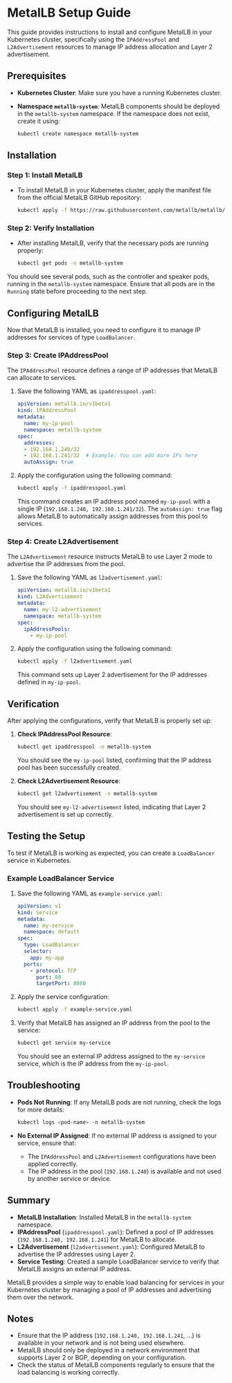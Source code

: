 # MetalLB Setup Guide

This guide provides instructions to install and configure MetalLB in your Kubernetes cluster, specifically using the `IPAddressPool` and `L2Advertisement` resources to manage IP address allocation and Layer 2 advertisement.


## Prerequisites

- **Kubernetes Cluster**: Make sure you have a running Kubernetes cluster.
- **Namespace `metallb-system`**: MetalLB components should be deployed in the `metallb-system` namespace. If the namespace does not exist, create it using:

    ```bash
    kubectl create namespace metallb-system
    ```


## Installation

### Step 1: Install MetalLB

- To install MetalLB in your Kubernetes cluster, apply the manifest file from the official MetalLB GitHub repository:

    ```bash
    kubectl apply -f https://raw.githubusercontent.com/metallb/metallb/v0.13.10/config/manifests/metallb-native.yaml
    ```

### Step 2: Verify Installation

- After installing MetalLB, verify that the necessary pods are running properly:

    ```bash
    kubectl get pods -n metallb-system
    ```
    

You should see several pods, such as the controller and speaker pods, running in the `metallb-system` namespace. Ensure that all pods are in the `Running` state before proceeding to the next step.

## Configuring MetalLB

Now that MetalLB is installed, you need to configure it to manage IP addresses for services of type `LoadBalancer`.

### Step 3: Create IPAddressPool

The `IPAddressPool` resource defines a range of IP addresses that MetalLB can allocate to services.

1. Save the following YAML as `ipaddresspool.yaml`:

    ```yaml
    apiVersion: metallb.io/v1beta1
    kind: IPAddressPool
    metadata:
      name: my-ip-pool
      namespace: metallb-system
    spec:
      addresses:
      - 192.168.1.240/32
      - 192.168.1.241/32  # Example: You can add more IPs here
      autoAssign: true
    ```

2. Apply the configuration using the following command:

    ```bash
    kubectl apply -f ipaddresspool.yaml
    ```

   This command creates an IP address pool named `my-ip-pool` with a single IP (`192.168.1.240, 192.168.1.241/32`). The `autoAssign: true` flag allows MetalLB to automatically assign addresses from this pool to services.

### Step 4: Create L2Advertisement

The `L2Advertisement` resource instructs MetalLB to use Layer 2 mode to advertise the IP addresses from the pool.

1. Save the following YAML as `l2advertisement.yaml`:

    ```yaml
    apiVersion: metallb.io/v1beta1
    kind: L2Advertisement
    metadata:
      name: my-l2-advertisement
      namespace: metallb-system
    spec:
      ipAddressPools:
        - my-ip-pool
    ```

2. Apply the configuration using the following command:

    ```bash
    kubectl apply -f l2advertisement.yaml
    ```

   This command sets up Layer 2 advertisement for the IP addresses defined in `my-ip-pool`.

## Verification

After applying the configurations, verify that MetalLB is properly set up:

1. **Check IPAddressPool Resource**:

    ```bash
    kubectl get ipaddresspool -n metallb-system
    ```

   You should see the `my-ip-pool` listed, confirming that the IP address pool has been successfully created.

2. **Check L2Advertisement Resource**:

    ```bash
    kubectl get l2advertisement -n metallb-system
    ```

   You should see `my-l2-advertisement` listed, indicating that Layer 2 advertisement is set up correctly.

## Testing the Setup

To test if MetalLB is working as expected, you can create a `LoadBalancer` service in Kubernetes.

### Example LoadBalancer Service

1. Save the following YAML as `example-service.yaml`:

    ```yaml
    apiVersion: v1
    kind: Service
    metadata:
      name: my-service
      namespace: default
    spec:
      type: LoadBalancer
      selector:
        app: my-app
      ports:
        - protocol: TCP
          port: 80
          targetPort: 8080
    ```

2. Apply the service configuration:

    ```bash
    kubectl apply -f example-service.yaml
    ```

3. Verify that MetalLB has assigned an IP address from the pool to the service:

    ```bash
    kubectl get service my-service
    ```

   You should see an external IP address assigned to the `my-service` service, which is the IP address from the `my-ip-pool`.

## Troubleshooting

- **Pods Not Running**: If any MetalLB pods are not running, check the logs for more details:

    ```bash
    kubectl logs <pod-name> -n metallb-system
    ```

- **No External IP Assigned**: If no external IP address is assigned to your service, ensure that:
  - The `IPAddressPool` and `L2Advertisement` configurations have been applied correctly.
  - The IP address in the pool (`192.168.1.240`) is available and not used by another service or device.

## Summary

- **MetalLB Installation**: Installed MetalLB in the `metallb-system` namespace.
- **IPAddressPool** (`ipaddresspool.yaml`): Defined a pool of IP addresses (`192.168.1.240, 192.168.1.241`) for MetalLB to allocate.
- **L2Advertisement** (`l2advertisement.yaml`): Configured MetalLB to advertise the IP addresses using Layer 2.
- **Service Testing**: Created a sample LoadBalancer service to verify that MetalLB assigns an external IP address.

MetalLB provides a simple way to enable load balancing for services in your Kubernetes cluster by managing a pool of IP addresses and advertising them over the network.

## Notes

- Ensure that the IP address (`192.168.1.240, 192.168.1.241`, ...) is available in your network and is not being used elsewhere.
- MetalLB should only be deployed in a network environment that supports Layer 2 or BGP, depending on your configuration.
- Check the status of MetalLB components regularly to ensure that the load balancing is working correctly.
